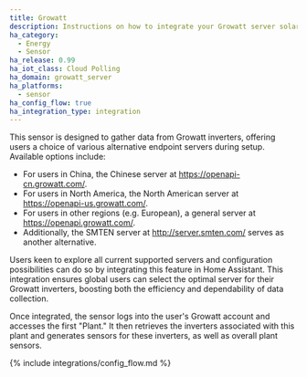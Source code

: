 ```yaml
---
title: Growatt
description: Instructions on how to integrate your Growatt server solar inverter within Home Assistant.
ha_category:
  - Energy
  - Sensor
ha_release: 0.99
ha_iot_class: Cloud Polling
ha_domain: growatt_server
ha_platforms:
  - sensor
ha_config_flow: true
ha_integration_type: integration
---
```



This sensor is designed to gather data from Growatt inverters, offering users a choice of various alternative endpoint servers during setup. Available options include:
  - For users in China, the Chinese server at https://openapi-cn.growatt.com/.
  - For users in North America, the North American server at https://openapi-us.growatt.com/.
  - For users in other regions (e.g. European), a general server at https://openapi.growatt.com/.
  - Additionally, the SMTEN server at http://server.smten.com/ serves as another alternative.

Users keen to explore all current supported servers and configuration possibilities can do so by integrating this feature in Home Assistant. This integration ensures global users can select the optimal server for their Growatt inverters, boosting both the efficiency and dependability of data collection.

Once integrated, the sensor logs into the user's Growatt account and accesses the first "Plant." It then retrieves the inverters associated with this plant and generates sensors for these inverters, as well as overall plant sensors.

{% include integrations/config_flow.md %}
